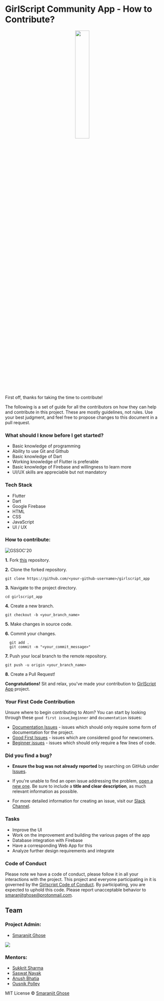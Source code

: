# GirlScript Community App - How to Contribute?
<p align="center"><img width=30% src="https://github.com/smaranjitghose/DeepDataDump/blob/master/gssoc3.png"></p>

First off, thanks for taking the time to contribute!

The following is a set of guide for all the contributors on how they can help and contribute in this project. These are mostly guidelines, not rules. Use your best judgment, and feel free to propose changes to this document in a pull request.

### What should I know before I get started?
- Basic knowledge of programming
- Ability to use Git and Github
- Basic knowledge of Dart
- Working knowledge of Flutter is preferable
- Basic knowledge of Firebase and willingness to learn more
- UI/UX skills are appreciable but not mandatory

### Tech Stack 
- Flutter
- Dart
- Google Firebase
- HTML
- CSS
- JavaScript
- UI / UX

### How to contribute:

![GSSOC'20](https://img.shields.io/badge/GSSOC-20-orange?style=for-the-badge)



**1.** Fork [this](https://github.com/smaranjitghose/girlscript_app) repository.

**2.** Clone the forked repository.
```terminal
git clone https://github.com/<your-github-username>/girlscript_app
```

**3.** Navigate to the project directory.
```terminal
cd girlscript_app
```

**4.** Create a new branch.
```terminal
git checkout -b <your_branch_name>
```

**5.** Make changes in source code.

**6.** Commit your changes.

```terminal
  git add .
  git commit -m "<your_commit_message>"
```

**7.** Push your local branch to the remote repository.
```terminal
git push -u origin <your_branch_name>
```

**8.** Create a Pull Request!

**Congratulations!** Sit and relax, you've made your contribution to [GirlScript App](https://github.com/smaranjitghose/girlscript_app) project.

### Your First Code Contribution

Unsure where to begin contributing to Atom? You can start by looking through these `good first issue`,`beginner` and `documentation` issues:

* [Documentation Issues](https://github.com/smaranjitghose/girlscript_app/labels/documentation) - issues which should only require some form of documentation for the project.
* [Good First Issues](https://github.com/smaranjitghose/girlscript_app/issues?q=is%3Aissue+is%3Aopen+label%3A%22good+first+issue%22) - issues which are considered good for newcomers.
* [Beginner issues](https://github.com/smaranjitghose/girlscript_app/labels/beginner) - issues which should only require a few lines of code.

### Did you find a bug?

* **Ensure the bug was not already reported** by searching on GitHub under [Issues](https://github.com/smaranjitghose/girlscript_app/issues).

* If you're unable to find an open issue addressing the problem, [open a new one](https://github.com/smaranjitghose/girlscript_app/issues/new). Be sure to include a **title and clear description**, as much relevant information as possible.

* For more detailed information for creating an issue, visit our [ Slack Channel](https://gssoc20.slack.com/archives/CUCALT345).

### Tasks 
- Improve the UI
- Work on the improvement and building the various pages of the app
- Database integration with Firebase
- Have a corresponding Web App for this
- Analyze further design requirements and integrate

### Code of Conduct
Please note we have a code of conduct, please follow it in all your interactions with the project. This project and everyone participating in it is governed by the [Girlscript Code of Conduct](CODE_OF_CONDUCT.md). By participating, you are expected to uphold this code. Please report unacceptable behavior to [smaranjitghose@protonmail.com](mailto:smaranjitghose@protonmail.com).

## Team

### Project Admin:
* [Smaranjit Ghose](https://github.com/smaranjitghose)

![](https://img.shields.io/twitter/url?label=Twitter&style=social&url=https%3A%2F%2Ftwitter.com%2Fsmaranjitghose)

### Mentors:
* [Sukkrit Sharma](https://github.com/sukkritsharmaofficial)
* [Saswat Nayak](https://github.com/swat1998)
* [Anush Bhatia](https://github.com/anushbhatia)
* [Ousnik Polley](https://github.com/ousnik)



MIT License &copy; [Smaranjit Ghose](https://github.com/smaranjitghose/girlscript_app/blob/master/LICENSE)

